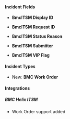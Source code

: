 
#### Incident Fields

- **BmcITSM Display ID**

- **BmcITSM Request ID**

- **BmcITSM Status Reason**

- **BmcITSM Submitter**

- **BmcITSM VIP Flag**


#### Incident Types

- New: **BMC Work Order**


#### Integrations

##### BMC Helix ITSM

- Work Order support added

